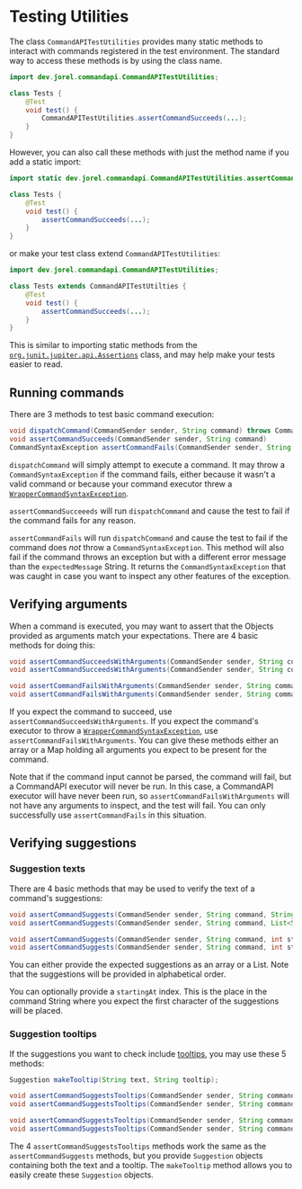 # Testing Utilities

The class `CommandAPITestUtilities` provides many static methods to interact with commands registered in the test environment. The standard way to access these methods is by using the class name.

```java
import dev.jorel.commandapi.CommandAPITestUtilities;

class Tests {
    @Test
    void test() {
        CommandAPITestUtilities.assertCommandSucceeds(...);
    }
}
```

However, you can also call these methods with just the method name if you add a static import:

```java
import static dev.jorel.commandapi.CommandAPITestUtilities.assertCommandSucceeds;

class Tests {
    @Test
    void test() {
        assertCommandSucceeds(...);
    }
}
```

or make your test class extend `CommandAPITestUtilities`:

```java
import dev.jorel.commandapi.CommandAPITestUtilities;

class Tests extends CommandAPITestUtilties {
    @Test
    void test() {
        assertCommandSucceeds(...);
    }
}
```

This is similar to importing static methods from the [`org.junit.jupiter.api.Assertions`](https://junit.org/junit5/docs/current/user-guide/#writing-tests-assertions) class, and may help make your tests easier to read.

## Running commands

There are 3 methods to test basic command execution:

```java
void dispatchCommand(CommandSender sender, String command) throws CommandSyntaxException
void assertCommandSucceeds(CommandSender sender, String command)
CommandSyntaxException assertCommandFails(CommandSender sender, String command, String expectedMessage)
```

`dispatchCommand` will simply attempt to execute a command. It may throw a `CommandSyntaxException` if the command fails, either because it wasn't a valid command or because your command executor threw a [`WrapperCommandSyntaxException`](./commandfailures.md#handling-command-failures).

`assertCommandSucceeeds` will run `dispatchCommand` and cause the test to fail if the command fails for any reason.

`assertCommandFails` will run `dispatchCommand` and cause the test to fail if the command does _not_ throw a `CommandSyntaxException`. This method will also fail if the command throws an exception but with a different error message than the `expectedMessage` String. It returns the `CommandSyntaxException` that was caught in case you want to inspect any other features of the exception.

## Verifying arguments

When a command is executed, you may want to assert that the Objects provided as arguments match your expectations. There are 4 basic methods for doing this:

```java
void assertCommandSucceedsWithArguments(CommandSender sender, String command, Object... argumentsArray)
void assertCommandSucceedsWithArguments(CommandSender sender, String command, Map<String, Object> argumentsMap)

void assertCommandFailsWithArguments(CommandSender sender, String command, String expectedFailureMessage, Object... argumentsArray)
void assertCommandFailsWithArguments(CommandSender sender, String command, String expectedFailureMessage, Map<String, Object> argumentsMap)
```

If you expect the command to succeed, use `assertCommandSucceedsWithArguments`. If you expect the command's executor to throw a [`WrapperCommandSyntaxException`](./commandfailures.md#handling-command-failures), use `assertCommandFailsWithArguments`. You can give these methods either an array or a Map holding all arguments you expect to be present for the command. 

Note that if the command input cannot be parsed, the command will fail, but a CommandAPI executor will never be run. In this case, a CommandAPI executor will have never been run, so `assertCommandFailsWithArguments` will not have any arguments to inspect, and the test will fail. You can only successfully use `assertCommandFails` in this situation.

## Verifying suggestions

### Suggestion texts

There are 4 basic methods that may be used to verify the text of a command's suggestions:

```java
void assertCommandSuggests(CommandSender sender, String command, String... expectedSuggestions)
void assertCommandSuggests(CommandSender sender, String command, List<String> expectedSuggestions)

void assertCommandSuggests(CommandSender sender, String command, int startingAt, String... expectedSuggestions)
void assertCommandSuggests(CommandSender sender, String command, int startingAt, List<String> expectedSuggestions)
```

You can either provide the expected suggestions as an array or a List. Note that the suggestions will be provided in alphabetical order.

You can optionally provide a `startingAt` index. This is the place in the command String where you expect the first character of the suggestions will be placed.

### Suggestion tooltips

If the suggestions you want to check include [tooltips](./tooltips.md), you may use these 5 methods:

```java
Suggestion makeTooltip(String text, String tooltip);

void assertCommandSuggestsTooltips(CommandSender sender, String command, Suggestion... expectedSuggestions)
void assertCommandSuggestsTooltips(CommandSender sender, String command, List<Suggestion> expectedSuggestions)

void assertCommandSuggestsTooltips(CommandSender sender, String command, int startingAt, Suggestion... expectedSuggestions)
void assertCommandSuggestsTooltips(CommandSender sender, String command, int startingAt, List<Suggestion> expectedSuggestions)
```

The 4 `assertCommandSuggestsTooltips` methods work the same as the `assertCommandSuggests` methods, but you provide `Suggestion` objects containing both the text and a tooltip. The `makeTooltip` method allows you to easily create these `Suggestion` objects.
